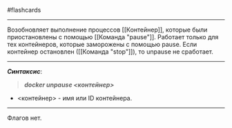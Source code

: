 #flashcards
***
Возобновляет выполнение процессов [[Контейнер]], которые были приостановлены с помощью [[Команда "pause"]].
	Работает только для тех контейнеров, которые заморожены с помощью pause. Если контейнер остановлен ([[Команда "stop"]]), то unpause не сработает.
***
***Синтаксис***:
>***docker unpause <контейнер>***
- <контейнер> - имя или ID контейнера.
***
Флагов нет.
<!--SR:!2025-09-29,3,250-->